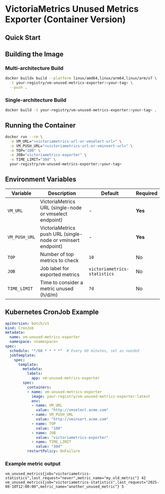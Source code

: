 # VictoriaMetrics Unused Metrics Exporter (Container Version)

## Quick Start

## Building the Image

### Multi-architecture Build

```bash
docker buildx build --platform linux/amd64,linux/arm64,linux/arm/v7 \
  -t your-registry/vm-unused-metrics-exporter:<your-tag> \
  --push .
```

### Single-architecture Build

```bash
docker build -t your-registry/vm-unused-metrics-exporter:<your-tag> .
```

## Running the Container

```bash
docker run --rm \
  -e VM_URL="<victoriametrics-url-or-vmselect-url>" \
  -e VM_PUSH_URL="<victoriametrics-url-or-vminsert-url>" \
  -e TOP="100" \
  -e JOB="victoriametrics-exporter" \
  -e TIME_LIMIT="30d" \
  your-registry/vm-unused-metrics-exporter:<your-tag>
```

## Environment Variables

| Variable | Description | Default | Required |
|----------|-------------|---------|----------|
| `VM_URL` | VictoriaMetrics URL (single-node or vmselect endpoint) | - | **Yes** |
| `VM_PUSH_URL` | VictoriaMetrics push URL (single-node or vminsert endpoint) | - | **Yes** |
| `TOP` | Number of top metrics to check | `10` | No |
| `JOB` | Job label for exported metrics | `victoriametrics-statistics` | No |
| `TIME_LIMIT` | Time to consider a metric unused (h/d/m) | `7d` | No |

## Kubernetes CronJob Example

```yaml
apiVersion: batch/v1
kind: CronJob
metadata:
  name: vm-unused-metrics-exporter
  namespace: <namespace>
spec:
  schedule: "*/60 * * * *"  # Every 60 minutes, set as needed
  jobTemplate:
    spec:
      template:
        metadata:
          labels: 
            app: vm-unused-metrics-exporter
        spec:
          containers:
          - name: vm-unused-metrics-exporter
            image: your-registry/vm-unused-metrics-exporter:latest
            env:
            - name: VM_URL
              value: "http://vmselect.acme.com"
            - name: VM_PUSH_URL
              value: "http://vminsert.acme.com"
            - name: TOP
              value: "100"
            - name: JOB
              value: "victoriametrics-exporter"
            - name: TIME_LIMIT
              value: "30d"
          restartPolicy: OnFailure
```

### Example metric output

```text
vm_unused_metrics{job="victoriametrics-statistics",last_request="never",metric_name="my_old_metric"} 42
vm_unused_metrics{job="victoriametrics-statistics",last_request="2025-08-10T12:00:00",metric_name="another_unused_metric"} 5
```
